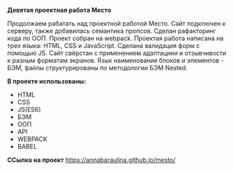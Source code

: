 **Девятая проектная работа Место**

Продолжаем рабатать над проектной работой Место. Сайт подключен к серверу, также добавилась семантика пропсов. Сделан рафакторинг кода по ООП. Проект собран на webpack. Проектая работа написана на трех языка: HTML, CSS и JavaScript. Сделана валидация форм с помощью JS. Сайт свёрстан с применением адаптациии и отзывчивости к разным форматам экранов. Язык наименования блоков и элементов - БЭМ, файлы структурированы по методологии БЭМ Nested.

**В проекте использованы:**
- HTML
- CSS
- JS(ES6)
- БЭМ 
- OOП
- API
- WEBPACK
- BABEL

**ССылка на проект**
https://annabaraulina.github.io/mesto/
